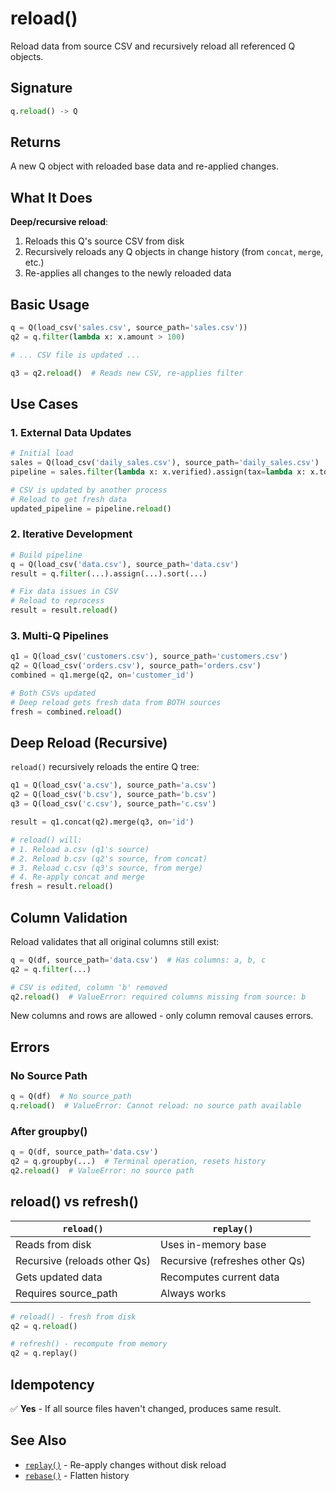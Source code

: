 # reload()

Reload data from source CSV and recursively reload all referenced Q objects.

## Signature

```python
q.reload() -> Q
```

## Returns

A new Q object with reloaded base data and re-applied changes.

## What It Does

**Deep/recursive reload**:
1. Reloads this Q's source CSV from disk
2. Recursively reloads any Q objects in change history (from `concat`, `merge`, etc.)
3. Re-applies all changes to the newly reloaded data

## Basic Usage

```python
q = Q(load_csv('sales.csv', source_path='sales.csv'))
q2 = q.filter(lambda x: x.amount > 100)

# ... CSV file is updated ...

q3 = q2.reload()  # Reads new CSV, re-applies filter
```

## Use Cases

### 1. External Data Updates
```python
# Initial load
sales = Q(load_csv('daily_sales.csv'), source_path='daily_sales.csv')
pipeline = sales.filter(lambda x: x.verified).assign(tax=lambda x: x.total * 0.08)

# CSV is updated by another process
# Reload to get fresh data
updated_pipeline = pipeline.reload()
```

### 2. Iterative Development
```python
# Build pipeline
q = Q(load_csv('data.csv'), source_path='data.csv')
result = q.filter(...).assign(...).sort(...)

# Fix data issues in CSV
# Reload to reprocess
result = result.reload()
```

### 3. Multi-Q Pipelines
```python
q1 = Q(load_csv('customers.csv'), source_path='customers.csv')
q2 = Q(load_csv('orders.csv'), source_path='orders.csv')
combined = q1.merge(q2, on='customer_id')

# Both CSVs updated
# Deep reload gets fresh data from BOTH sources
fresh = combined.reload()
```

## Deep Reload (Recursive)

`reload()` recursively reloads the entire Q tree:

```python
q1 = Q(load_csv('a.csv'), source_path='a.csv')
q2 = Q(load_csv('b.csv'), source_path='b.csv')
q3 = Q(load_csv('c.csv'), source_path='c.csv')

result = q1.concat(q2).merge(q3, on='id')

# reload() will:
# 1. Reload a.csv (q1's source)
# 2. Reload b.csv (q2's source, from concat)
# 3. Reload c.csv (q3's source, from merge)
# 4. Re-apply concat and merge
fresh = result.reload()
```

## Column Validation

Reload validates that all original columns still exist:

```python
q = Q(df, source_path='data.csv')  # Has columns: a, b, c
q2 = q.filter(...)

# CSV is edited, column 'b' removed
q2.reload()  # ValueError: required columns missing from source: b
```

New columns and rows are allowed - only column removal causes errors.

## Errors

### No Source Path
```python
q = Q(df)  # No source_path
q.reload()  # ValueError: Cannot reload: no source path available
```

### After groupby()
```python
q = Q(df, source_path='data.csv')
q2 = q.groupby(...)  # Terminal operation, resets history
q2.reload()  # ValueError: no source path
```

## reload() vs refresh()

| `reload()` | `replay()` |
|------------|-------------|
| Reads from disk | Uses in-memory base |
| Recursive (reloads other Qs) | Recursive (refreshes other Qs) |
| Gets updated data | Recomputes current data |
| Requires source_path | Always works |

```python
# reload() - fresh from disk
q2 = q.reload()

# refresh() - recompute from memory
q2 = q.replay()
```

## Idempotency

✅ **Yes** - If all source files haven't changed, produces same result.

## See Also

- [`replay()`](replay.md) - Re-apply changes without disk reload
- [`rebase()`](rebase.md) - Flatten history
